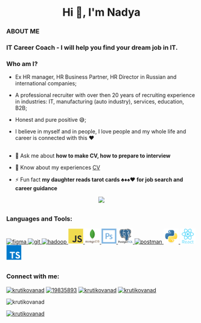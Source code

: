 <h1 align="center">Hi 👋, I'm Nadya</h1>
<h3>ABOUT ME</h3>
<h3 align="left">IT Career Coach - I will help you find your dream job in IT.</h3>
<h3>Who am I?</h3>

  - Ex HR manager, HR Business Partner, HR Director in Russian and international companies;
  
  - A professional recruiter with over then 20 years of recruiting experience in industries: IT, manufacturing (auto industry), services, education, B2B;
  
  - Honest and pure positive 😅;
  
  - I believe in myself and in people, I love people and my whole life and career is connected with this ❤️ </h3>

## 

- 💬 Ask me about **how to make CV, how to prepare to interview**

- 📄 Know about my experiences [CV](https://drive.google.com/file/d/1pAnEQJxehshuofpY9PhbMRUhexrlD0Vf/view?usp=share_link)

- ⚡ Fun fact **my daughter reads tarot cards ♣♦♠♥ for job search and career guidance**

<div id="header" align="center">
  <img src=https://media.giphy.com/media/9Vvoj75o3ZsK6TRUqH/giphy.gif>
</div>

## 

<h3 align="left">Languages and Tools:</h3>
<p align="left"> <a href="https://www.figma.com/" target="_blank" rel="noreferrer"> <img src="https://www.vectorlogo.zone/logos/figma/figma-icon.svg" alt="figma" width="40" height="40"/> </a> <a href="https://git-scm.com/" target="_blank" rel="noreferrer"> <img src="https://www.vectorlogo.zone/logos/git-scm/git-scm-icon.svg" alt="git" width="40" height="40"/> </a> <a href="https://hadoop.apache.org/" target="_blank" rel="noreferrer"> <img src="https://www.vectorlogo.zone/logos/apache_hadoop/apache_hadoop-icon.svg" alt="hadoop" width="40" height="40"/> </a> <a href="https://developer.mozilla.org/en-US/docs/Web/JavaScript" target="_blank" rel="noreferrer"> <img src="https://raw.githubusercontent.com/devicons/devicon/master/icons/javascript/javascript-original.svg" alt="javascript" width="40" height="40"/> </a> <a href="https://www.mongodb.com/" target="_blank" rel="noreferrer"> <img src="https://raw.githubusercontent.com/devicons/devicon/master/icons/mongodb/mongodb-original-wordmark.svg" alt="mongodb" width="40" height="40"/> </a> <a href="https://www.photoshop.com/en" target="_blank" rel="noreferrer"> <img src="https://raw.githubusercontent.com/devicons/devicon/master/icons/photoshop/photoshop-line.svg" alt="photoshop" width="40" height="40"/> </a> <a href="https://www.postgresql.org" target="_blank" rel="noreferrer"> <img src="https://raw.githubusercontent.com/devicons/devicon/master/icons/postgresql/postgresql-original-wordmark.svg" alt="postgresql" width="40" height="40"/> </a> <a href="https://postman.com" target="_blank" rel="noreferrer"> <img src="https://www.vectorlogo.zone/logos/getpostman/getpostman-icon.svg" alt="postman" width="40" height="40"/> </a> <a href="https://www.python.org" target="_blank" rel="noreferrer"> <img src="https://raw.githubusercontent.com/devicons/devicon/master/icons/python/python-original.svg" alt="python" width="40" height="40"/> </a> <a href="https://reactjs.org/" target="_blank" rel="noreferrer"> <img src="https://raw.githubusercontent.com/devicons/devicon/master/icons/react/react-original-wordmark.svg" alt="react" width="40" height="40"/> </a> <a href="https://www.typescriptlang.org/" target="_blank" rel="noreferrer"> <img src="https://raw.githubusercontent.com/devicons/devicon/master/icons/typescript/typescript-original.svg" alt="typescript" width="40" height="40"/> </a> </p>


##   

<h3 align="left">Connect with me:</h3>
<p align="left">
<a href="https://linkedin.com/in/krutikovanad" target="blank"><img align="center" src="https://raw.githubusercontent.com/rahuldkjain/github-profile-readme-generator/master/src/images/icons/Social/linked-in-alt.svg" alt="krutikovanad" height="30" width="40" /></a>
<a href="https://stackoverflow.com/users/19835893" target="blank"><img align="center" src="https://raw.githubusercontent.com/rahuldkjain/github-profile-readme-generator/master/src/images/icons/Social/stack-overflow.svg" alt="19835893" height="30" width="40" /></a>
<a href="https://fb.com/krutikovanad" target="blank"><img align="center" src="https://raw.githubusercontent.com/rahuldkjain/github-profile-readme-generator/master/src/images/icons/Social/facebook.svg" alt="krutikovanad" height="30" width="40" /></a>
<a href="https://instagram.com/krutikovanad" target="blank"><img align="center" src="https://raw.githubusercontent.com/rahuldkjain/github-profile-readme-generator/master/src/images/icons/Social/instagram.svg" alt="krutikovanad" height="30" width="40" /></a>
</p>


<p align="left"> <img src="https://komarev.com/ghpvc/?username=krutikovanad&label=Profile%20views&color=0e75b6&style=flat" alt="krutikovanad" /> </p>

<p align="left"> <a href="https://github.com/ryo-ma/github-profile-trophy"><img src="https://github-profile-trophy.vercel.app/?username=krutikovanad" alt="krutikovanad" /></a> </p>
